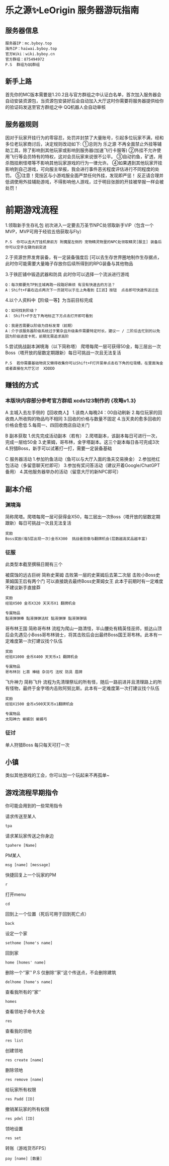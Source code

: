 # 乐之源✨LeOrigin 服务器游玩指南

## 服务器信息
```
服务器IP：mc.byboy.top
海外IP：haiwai.byboy.top
官方Wiki：wiki.byboy.cn
官方群组：875494972
P.S  群组为QQ群组
```
## 新手上路
首先你的MC版本需要是1.20.2且与官方群组之中认证白名单，首次加入服务器会自动安装资源包，当资源包安装好后会自动加入大厅这时你需要将服务器提供给你的验证码发送至官方群组之中   QQ机器人会自动审核

## 服务器规则
因对于玩家开挂行为的零容忍，处罚并封禁了大量账号，引起多位玩家不满，经和多位老玩家商讨后，决定规则改动如下:
①总则为 乐之源 不再全面禁止外挂等辅助工具，除了影响到其他玩家或影响到服务器(加速飞行卡服等)
②外挂不允许使用飞行等会员特有的特权，这对会员玩家来说很不公平。
③自动钓鱼，矿透，用杀戮挂刷怪塔等不影响其他玩家游戏的行为一律允许。
④如果遇到其他玩家开挂影响到自己游戏，可向服主举报，我会进行事件恶劣程度评估进行不同程度的处罚。
⑤注意！竞技区与小游戏服全面严禁任何外挂，发现即严惩！
反正请合理并低调使用外挂辅助游戏，不得影响他人游戏，过于明目张胆的开挂被举报一样会被处罚！

# 前期游戏流程
1.领取新手生存礼包  初次进入一定要去万圣节NPC处领取新手VIP（包含一个MVP，MVP可用于经验五倍获取与Fly）
```
P.S  你可以去大厅挂机泉前方 附魔屋左侧的 宠物精灵物里的NPC处领取精灵[服主] 装备后你可以空手左键向前突进
```
2.于资源世界发育装备，有一定装备强度后 [可以去生存世界圈地制作生存据点，此时你可能需要大量箱子存放你后续所得到的RPG装备与其他物品

3.于铁匠铺中锻造武器和防具 此时你可以选择一个流派进行游戏
```
Q：每次都要先TP到主城再跑一段路好麻烦 有没有快速去的方法？
A：Shift+F最右边点两次下一页就可以于左上角看到【工匠】按钮  点击即可快速传送过去
```

4.以个人资料中【阶级一等】为当前目标完成 
```
Q：如何找到阶级？
A： Shift+F于左下角地标正下方点击打开即可看到
```

```
Q：我是否需要以阶级为目标发育（前期）
A：介于该服务器阶级系统过于繁杂且升级条件需要特定时长，建议一 / 二阶后去忙别的以免因为阶级进度卡死，前期无需追求高阶
```

5.尝试挑战副本渊境海（以下简称塔）
爬塔每爬一层可获得50金，每三层出一次Boss（塔开放的层数定期跟新）每日可挑战一次且无法复活

```
P.S  若你需要基础物资又懒得收集你可以Shift+F打开菜单点击右下角的垃圾桶，在里面淘金或者直接在大厅乞讨  XDDDD
```

## 赚钱的方式

### 本版块内容部分参考官方群组 xcds123制作的 {攻略v1.3}

A 主城入去左手侧的【回收商人】
    1.该商人每晚24：00自动刷新
    2.每位玩家的回收商人所收购的物品均不相同
    3.回收的价格与数量不固定
    4.当天卖的愈多回收的价格会愈低
    5.每周一、四回收商店自动关门

B 副本获取
    1.优先完成活动副本（若有）
    2.爬塔副本，该副本每日可进行一次，完成一层给50金
    3.史莱姆，哥布林，金字塔副本。这三个副本每日各可完成3次
    4.狩猎Boss，新手可以试著打一打，需要一定装备基础

C 服务器活动
    1.参加钓鱼活动（鱼可以与大厅入面的渔夫交易换金）
    2.参加抢红包活动（多留意聊天栏即可）
    3.参加有奖问答活动（建议开着Google/ChatGPT备用）
    4.其他服务器举办的活动（留意大厅的新NPC即可）

## 副本介绍
### 渊境海 
简称爬塔。爬塔每爬一层可获得金X50，每三层出一次Boss（塔开放的层数定期跟新）每日可挑战一次且无法复活
```
奖励
Boss奖励(每5层出现一次)金币X300  挑战者勋章与翻牌机会(层数越高奖品越丰富)
```
### 征服
此类型本截至撰稿日期有三个

被腐蚀的远古巨树
简称史莱姆 击败第一层的史莱姆后去第二次层 击败小Boss史莱姆国王后有两个门 可以直接跳去最终Boss史莱姆女王 此本于前期时有一定难度 不建议新手直接莽
```
奖励
经验X500 金币X320 天天币X1 翻牌机会

专属物品
黏液弾弾棒 黏液弾弾法杖 黏液弾弾 黏液弹弹镐
```

哥布林王国
简称哥布林  流程为爬山一路清怪，半山腰处有精英怪巫师，抵达山顶后会先遇见小Boss哥布林骑士，将其击败后会出最终Boss国王哥布林。此本有一定难度第一次打建议找个队伍
```
奖励
经验X1000 金币X400 天天币x1 翻牌机会

专属物品
哥布林剑 匕首 棒槌 杂羽弓 法杖 防具 眉牌
```

飞升神力
简称飞升 流程为先清理祭坛的所有怪，随后一路前进并且清理路上的所有怪物，最终于金字塔内击败阿努比斯。此本有一定难度第一次打建议找个队伍
```
奖励
经验X1500 金币x500天天币x1翻牌机会

专属物品
太阳神力 蜥蜴剑 蜥蜴弓
```

### 征讨
单人狩猎Boss  每只每天可打一次


## 小镇
类似其他游戏的工会，你可以加一个玩起来不再孤单~



## 游戏流程早期指令
你可能会用到的一些常用指令

请求传送至某人
```
tpa
```

请求某玩家传送之你身边
```
tpahere [Name]
```

PM某人
```
msg [name] [message]
```

快捷回复上一个玩家的PM
```
r
```

打开menu
```
cd
```

回到上一个位置（死后可用于回到死亡点）
```
back
```

设定一个家
```
sethome [home's name]
```

回到家
```
home [homes' name]
```

删除一个‘’家’‘             P.S 仅删除‘’家‘’这个传送点，不会删除建筑
```
delhome [home's name]
```

查看我所有的‘’家‘’
```
homes
```

查看领地子命令大全
```
res
```

查看我的领地
```
res list
```

创建领地
```
res create [name]
```

删除领地
```
res remove [name]
```

给玩家所有权限
```
res Padd [ID]
```

撤销某玩家的所有权限
```
res pdel [ID]
```

领地设置
```
res set
```

转账（游戏货币FPS）
```
pay [name] [数量]
```
